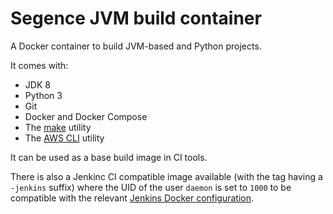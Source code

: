 Segence JVM build container
===========================

A Docker container to build JVM-based and Python projects.

It comes with:
- JDK 8
- Python 3
- Git
- Docker and Docker Compose
- The [make](https://www.gnu.org/software/make/) utility
- The [AWS CLI](https://docs.aws.amazon.com/cli/index.html#lang/en_us) utility

It can be used as a base build image in CI tools.

There is also a Jenkinc CI compatible image available (with the tag having a `-jenkins` suffix) where the UID of the user `daemon` is set to `1000` to be compatible with the relevant [Jenkins Docker configuration](https://github.com/jenkinsci/docker/blob/master/Dockerfile#L7).
